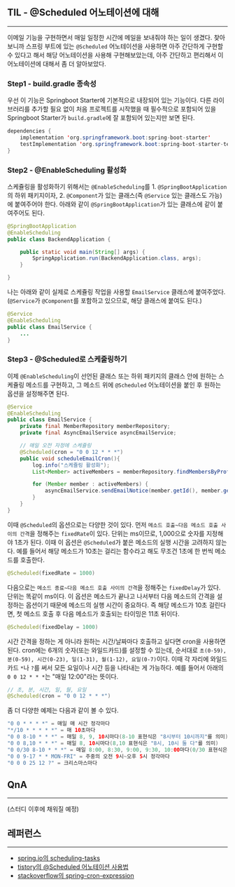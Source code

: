 ## TIL - @Scheduled 어노테이션에 대해
---
이메일 기능을 구현하면서 매일 일정한 시간에 메일을 보내줘야 하는 일이 생겼다. 찾아보니까 스프링 부트에 있는 `@Scheduled` 어노테이션을 사용하면 아주 간단하게 구현할 수 있다고 해서 해당 어노테이션을 사용해 구현해보았는데, 아주 간단하고 편리해서 이 어노테이션에 대해서 좀 더 알아보았다.

### Step1 - build.gradle 종속성
우선 이 기능은 Springboot Starter에 기본적으로 내장되어 있는 기능이다. 다른 라이브러리를 추가할 필요 없이 처음 프로젝트를 시작했을 때 필수적으로 포함되어 있을 Springboot Starter가 `build.gradle`에 잘 포함되어 있는지만 보면 된다. 
```java
dependencies {
	implementation 'org.springframework.boot:spring-boot-starter'
	testImplementation 'org.springframework.boot:spring-boot-starter-test'
}
```

### Step2 - @EnableScheduling 활성화
스케쥴링을 활성화하기 위해서는 `@EnableScheduling`를 1. `@SpringBootApplication`의 하위 패키지이자, 2. `@Component`가 있는 클래스(즉 `@Service` 있는 클래스도 가능)에 붙여주어야 한다. 아래와 같이 `@SpringBootApplication`가 있는 클래스에 같이 붙여주어도 된다.
```java
@SpringBootApplication
@EnableScheduling
public class BackendApplication {

	public static void main(String[] args) {
		SpringApplication.run(BackendApplication.class, args);
	}

}
```

나는 아래와 같이 실제로 스케쥴링 작업을 사용할 `EmailService` 클래스에 붙여주었다. (`@Service`가 `@Component`를 포함하고 있으므로, 해당 클래스에 붙여도 된다.)
```java
@Service
@EnableScheduling
public class EmailService {
    ...
}
```

### Step3 - @Scheduled로 스케줄링하기
이제 `@EnableScheduling`이 선언된 클래스 또는 하위 패키지의 클래스 안에 원하는 스케쥴링 메소드를 구현하고, 그 메소드 위에 `@Scheduled` 어노테이션을 붙인 후 원하는 옵션을 설정해주면 된다.
```java
@Service
@EnableScheduling
public class EmailService {
    private final MemberRepository memberRepository;
    private final AsyncEmailService asyncEmailService;

    // 매일 오전 자정에 스케쥴링
    @Scheduled(cron = "0 0 12 * * *")
    public void scheduleEmailCron(){
        log.info("스케쥴링 활성화");
        List<Member> activeMembers = memberRepository.findMembersByProfileIsEmailActive(true);

        for (Member member : activeMembers) {
            asyncEmailService.sendEmailNotice(member.getId(), member.getEmail());
        }
    }
}
```

이때 `@Scheduled`의 옵션으로는 다양한 것이 있다. 먼저 `메소드 호출~다음 메소드 호출 사이의 간격`을 정해주는 `fixedRate`이 있다. 단위는 ms이므로, 1,000으로 숫자를 지정해야 1초가 된다. 이때 이 옵션은 `@Scheduled`가 붙은 메소드의 실행 시간을 고려하지 않는다. 예를 들어서 해당 메소드가 10초는 걸리는 함수라고 해도 무조건 1초에 한 번씩 메소드를 호출한다.
```java
@Scheduled(fixedRate = 1000)
```

다음으로는 `메소드 종료~다음 메소드 호출 사이의 간격`을 정해주는 `fixedDelay`가 있다. 단위는 똑같이 ms이다. 이 옵션은 메소드가 끝나고 나서부터 다음 메소드의 간격을 설정하는 옵션이기 때문에 메소드의 실행 시간이 중요하다. 즉 해당 메소드가 10초 걸린다면, 첫 메소드 호출 후 다음 메소드가 호출되는 타이밍은 11초 뒤이다.
```java
@Scheduled(fixedDelay = 1000)
```

시간 간격을 정하는 게 아니라 원하는 시간/날짜마다 호출하고 싶다면 cron을 사용하면 된다. cron에는 6개의 숫자(또는 와일드카드)를 설정할 수 있는데, 순서대로 `초(0-59), 분(0-59), 시간(0-23), 일(1-31), 월(1-12), 요일(0-7)`이다. 이때 각 자리에 와일드카드 `*`나 `?`를 써서 모든 요일이나 시간 등을 나타내는 게 가능하다. 예를 들어서 아래의 `0 0 12 * * *`는 "매일 12:00"라는 뜻이다.
```java
// 초, 분, 시간, 일, 월, 요일
@Scheduled(cron = "0 0 12 * * *")
```

좀 더 다양한 예제는 다음과 같이 볼 수 있다.
```java
"0 0 * * * *" = 매일 매 시간 정각마다
"*/10 * * * * *" = 매 10초마다
"0 0 8-10 * * *" = 매일 8, 9, 10시마다(8-10 표현식은 "8시부터 10시까지"를 의미)
"0 0 8,10 * * *" = 매일 8, 10시마다(8,10 표현식은 "8시, 10시 둘 다"를 의미)
"0 0/30 8-10 * * *" = 매일 8:00, 8:30, 9:00, 9:30, 10:00마다(0/30 표현식은 "시작 시간부터 30분 간격으로"를 의미)
"0 0 9-17 * * MON-FRI" = 주중의 오전 9시~오후 5시 정각마다
"0 0 0 25 12 ?" = 크리스마스마다
```

## QnA
---
(스터디 이후에 채워질 예정)

## 레퍼런스
---

- [spring.io의 scheduling-tasks](https://spring.io/guides/gs/scheduling-tasks)
- [tistory의 @Scheduled 어노테이션 사용법](https://rooted.tistory.com/12)
- [stackoverflow의 spring-cron-expression](https://stackoverflow.com/questions/26147044/spring-cron-expression-for-every-day-101am)
